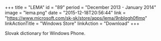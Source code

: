 +++
title = "LEMA"
id = "89"
period = "December 2013 - January 2014"
image = "lema.png"
date = "2015-12-18T20:56:44"
link = "https://www.microsoft.com/sk-sk/store/apps/lema/9nblggh0flmp"
linkActionTitle = "Windows Store"
linkAction = "Download"
+++

Slovak dictionary for Windows Phone.
